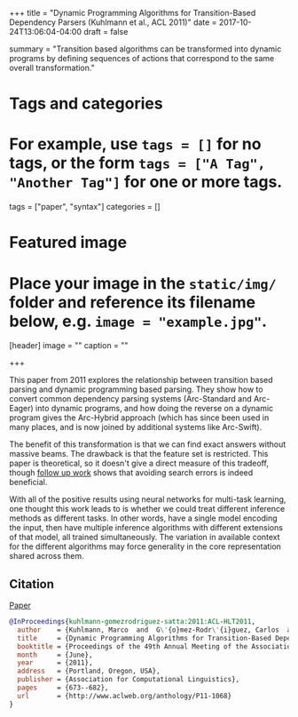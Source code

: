 +++
title = "Dynamic Programming Algorithms for Transition-Based Dependency Parsers (Kuhlmann et al., ACL 2011)"
date = 2017-10-24T13:06:04-04:00
draft = false

summary = "Transition based algorithms can be transformed into dynamic programs by defining sequences of actions that correspond to the same overall transformation."

# Tags and categories
# For example, use `tags = []` for no tags, or the form `tags = ["A Tag", "Another Tag"]` for one or more tags.
tags = ["paper", "syntax"]
categories = []

# Featured image
# Place your image in the `static/img/` folder and reference its filename below, e.g. `image = "example.jpg"`.
[header]
image = ""
caption = ""

+++

This paper from 2011 explores the relationship between transition based parsing and dynamic programming based parsing.
They show how to convert common dependency parsing systems (Arc-Standard and Arc-Eager) into dynamic programs, and how doing the reverse on a dynamic program gives the Arc-Hybrid approach (which has since been used in many places, and is now joined by additional systems like Arc-Swift).

The benefit of this transformation is that we can find exact answers without massive beams.
The drawback is that the feature set is restricted.
This paper is theoretical, so it doesn't give a direct measure of this tradeoff, though [follow up work](http://www.anthology.aclweb.org/D/D13/D13-1071.pdf) shows that avoiding search errors is indeed beneficial.

With all of the positive results using neural networks for multi-task learning, one thought this work leads to is whether we could treat different inference methods as different tasks.
In other words, have a single model encoding the input, then have multiple inference algorithms with different extensions of that model, all trained simultaneously.
The variation in available context for the different algorithms may force generality in the core representation shared across them.

## Citation

[Paper](http://aclweb.org/anthology/P/P11/P11-1068.pdf)

```bibtex
@InProceedings{kuhlmann-gomezrodriguez-satta:2011:ACL-HLT2011,
  author    = {Kuhlmann, Marco  and  G\'{o}mez-Rodr\'{i}guez, Carlos  and  Satta, Giorgio},
  title     = {Dynamic Programming Algorithms for Transition-Based Dependency Parsers},
  booktitle = {Proceedings of the 49th Annual Meeting of the Association for Computational Linguistics: Human Language Technologies},
  month     = {June},
  year      = {2011},
  address   = {Portland, Oregon, USA},
  publisher = {Association for Computational Linguistics},
  pages     = {673--682},
  url       = {http://www.aclweb.org/anthology/P11-1068}
}
```
